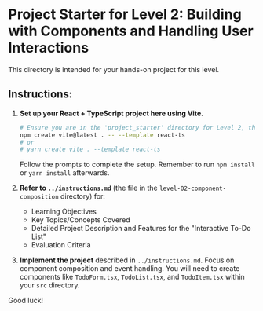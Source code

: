 # Project Starter for Level 2: Building with Components and Handling User Interactions

This directory is intended for your hands-on project for this level.

## Instructions:

1.  **Set up your React + TypeScript project here using Vite.**
    ```bash
    # Ensure you are in the 'project_starter' directory for Level 2, then run:
    npm create vite@latest . -- --template react-ts
    # or
    # yarn create vite . --template react-ts
    ```
    Follow the prompts to complete the setup. Remember to run `npm install` or `yarn install` afterwards.

2.  **Refer to `../instructions.md`** (the file in the `level-02-component-composition` directory) for:
    *   Learning Objectives
    *   Key Topics/Concepts Covered
    *   Detailed Project Description and Features for the "Interactive To-Do List"
    *   Evaluation Criteria

3.  **Implement the project** described in `../instructions.md`. Focus on component composition and event handling.
    You will need to create components like `TodoForm.tsx`, `TodoList.tsx`, and `TodoItem.tsx` within your `src` directory.

Good luck! 